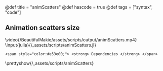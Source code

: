 @def title = "animScatters"
@def hascode = true
@def tags = ["syntax", "code"]

## Animation scatters size

\video{/BeautifulMakie/assets/scripts/output/animScatters.mp4}
\input{julia}{/_assets/scripts/animScatters.jl}
~~~
<span style="color:#e53e00;"> <strong> Dependencies </strong> </span>
~~~
\prettyshow{/_assets/scripts/animScatters}
